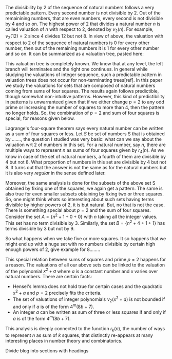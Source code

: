 The divisibility by 2 of the sequence of natural numbers follows a very predictable pattern. Every second number is not 
divisible by 2. Out of the remainining numbers, that are even numbers, every second is not divisible by 4 and so on. 
The highest power of 2 that divides a natural number $n$ is called valuation of $n$ with respect to 2, denoted by $\nu_2(n)$. 
For example, $\nu_2(12)=2$ since $4$ divides $12$ but not $8$. In view of above, the valuation with respect to 2 of the 
sequence of natural numbers is 0 for every other number, then out of the remaining numbers it is 1 for every other number and 
so on. It can be summarized as a valuation tree, pasted here:

This valuation tree is completely known. We know that at any level, the left branch will terminates and the right 
one continues. In general while studying the valuations of integer sequence, such a predictable pattern in valuation trees does not occur for non-terminating trees[ref]. In this paper we study the valuations for sets that are composed of natural numbers coming from sums of four squares. The results again follows predictible, though somewhat non-intuitive patterns. However, this kind of predictibility in patterns is unwarranteed given that if we either change $p=2$ to any odd prime or increasing the number of squares to more than 4, then the pattern no longer holds. So, the combination of $p=2$ and sum of 
four squares is special, for reasons given below.

Lagrange's four-square theorem says every natural number can be written as a sum of four squares or less. Let $S$ be set of 
numbers S that is obtained by ......., the question I studied was very basic: what can we say about the valuation wrt $2$ 
of numbers in this set. For a natural number, say $n$, there are multiple ways to represent $n$ as sums of four squares given by $r_4(n)$. As we know in case of the set of natural numbers, a fourth of them are divisible by $4$ but not $8$. What proportion of numbers in this set are divisible by $4$ but not $8$. It turns out that the answer is not the same as for the natural numbers but it is also very *regular* in the sense defined later. 

Moreover, the same analysis is done for the subsets of the above set S obtained by fixing one of the squares, we again get a 
pattern. The same is also true for even smaller subsets obtaining by fixing two or three squares. 
So, one might think whats so interesting about such sets having terms divisible by higher powers of $2$, it is but natural. 
But, no that is not the case. There is something special about $p=2$ and the sum of four squares. 
Consider the set $A = \{ n^2 + 1 + 0 + 0\}$ with $n$ taking all the integer values. This set has no term divisible by 3. 
Similarly, the set $B = \{ n^2 + 4 + 1 + 1\}$ has terms divisible by $3$ but not by $9$.

So what happens when we take five or more squares. It so happens that we might end up with a huge set with no numbers divisible
by certain high enough powers of 2, give example for $8$........


This special relation between sums of squares and prime $p=2$ happens for a reason. The valuations of all our above sets can be linked to the valuation of the polynomial $x^2+a$ where $a$ is a constant number and $x$ varies over natural numbers. There are certain facts:
* Hensel's lemma does not hold true for certain cases and the quadratic $x^2+a$ and $p=2$ precisely fits the criteria.
* The set of valuations of integer polynomials $\nu_2(x^2+a)$ is not bounded if and only if $a$ is of the form $4^m(8b+7)$.
* An integer $a$ can be written as sum of three or less squares if and only if $a$ is of the form $4^m(8b+7)$.


This analysis is deeply connected to the function $r_k(n)$, the number of ways to represent $n$ as sum of $k$ squares, that distinctly re-appears at many interesting places in number theory and combinatorics.


Divide blog into sections with headings
